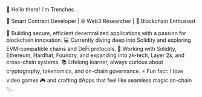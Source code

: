 👋 Hello there! I'm Trenches 

🔗 Smart Contract Developer | 🌐 Web3 Researcher | 🧠 Blockchain Enthusiast

🌟 Building secure, efficient decentralized applications with a passion for blockchain innovation.
💻 Currently diving deep into Solidity and exploring EVM-compatible chains and DeFi protocols.
🧱 Working with Solidity, Ethereum, Hardhat, Foundry, and expanding into zk-tech, Layer 2s, and cross-chain systems.
📚 Lifelong learner, always curious about cryptography, tokenomics, and on-chain governance.
⚡ Fun fact: I love video games 🎮 and crafting dApps that feel like seamless magic on-chain ✨.

